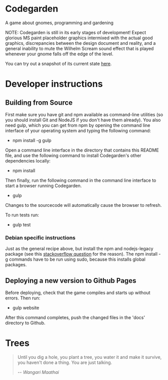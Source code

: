 # Codegarden
A game about gnomes, programming and gardening

NOTE: Codegarden is still in its early stages of development!
Expect glorious MS paint placeholder graphics intermixed with the actual good graphics, discrepancies between the design
document and reality, and a general inability to mute the Wilhelm Scream sound effect that is played whenever your gnome
falls off the edge of the level.

You can try out a snapshot of its current state [here](https://siriah.github.io/codegarden).

# Developer instructions

## Building from Source

First make sure you have git and npm available as command-line utilities (so you should install Git and NodeJS if you don't have them already).
You also need gulp, which you can get from npm by opening the command line interface of your operating system and typing the following command:

- npm install -g gulp

Open a command line interface in the directory that contains this README file, and use the following command to install Codegarden's other dependencies locally:
- npm install

Then finally, run the following command in the command line interface to start a browser running Codegarden.
- gulp

Changes to the sourcecode will automatically cause the browser to refresh. 

To run tests run:
- gulp test

### Debian specific instructions

Just as the general recipe above, but install the npm and nodejs-legacy
package (see this [stackoverflow
question](http://stackoverflow.com/questions/21168141/cannot-install-packages-using-node-package-manager-in-ubuntu)
for the reason). The npm install -g commands have to be run using
sudo, because this installs global packages.

## Deploying a new version to Github Pages
Before deploying, check that the game compiles and starts up without errors. Then run:
- gulp website

After this command completes, push the changed files in the 'docs' directory to Github.

# Trees

> Until you dig a hole, you plant a tree, you water it and make it
> survive, you haven't done a thing. You are just talking.
>
> -- <cite>Wangari Maathai</cite>
